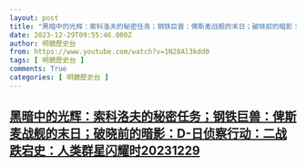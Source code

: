 ```yaml
---
layout: post
title: "黑暗中的光辉：索科洛夫的秘密任务；钢铁巨兽：俾斯麦战舰的末日；破晓前的暗影：D-日侦察行动：二战跌宕史：人类群星闪耀时20231229"
date: 2023-12-29T09:55:46.000Z
author: 明鏡歷史台
from: https://www.youtube.com/watch?v=1N28Al3kdd0
tags: [ 明鏡歷史台 ]
comments: True
categories: [ 明鏡歷史台 ]
---
```

<!--1703843746000-->
[黑暗中的光辉：索科洛夫的秘密任务；钢铁巨兽：俾斯麦战舰的末日；破晓前的暗影：D-日侦察行动：二战跌宕史：人类群星闪耀时20231229](https://www.youtube.com/watch?v=1N28Al3kdd0)
------

<div>

</div>
